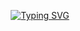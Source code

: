 <p align="center">
<a href="https://git.io/typing-svg"><img src="https://readme-typing-svg.demolab.com?font=Fira+Code&size=31&pause=1000&color=FFF&width=435&lines=Hi🤘🏻,+I'm+3LI+machi+ALI;Welcome+to+my+Github+😗" alt="Typing SVG" /></a>
 

  
 <!-- <img src=https://i.pinimg.com/originals/88/f9/03/88f9031a2b29022754494a10a63870da.gif />-->
